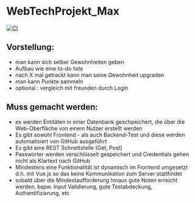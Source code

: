 # WebTechProjekt_Max
[![CI](https://github.com/maxruffo/WebTechProjekt_Max/actions/workflows/mainCI.yml/badge.svg)](https://github.com/maxruffo/WebTechProjekt_Max/actions/workflows/mainCI.yml)

## Vorstellung:
- man kann sich selber Gewohnheiten geben
- Aufbau wie eine to-do liste
- nach X mal getrackt kann man seine Gewohnheit upgraden
- man kann Punkte sammeln
- optional : vergleich mit freunden durch Login 
## Muss gemacht werden:
- es werden Entitäten in einer Datenbank geschpeichert, die über die Web-Oberfläche von einem Nutzer erstellt werden
- Es gibt sowohl Frontend - als auch Backend-Test und diese werden automatisiert von GitHub ausgeführt
- Es gibt eine REST Schnettstelle (Get, Post)
- Passwörter werden verschlüsselt gespeichert und Credentials gehen nicht als Klartext nach GitHub
- Mindestens eine Funktionalität ist dynamisch im Frontend umgesetzt d.h. mit Vue.js so das keine Kommunikation zum Server stattfindet
- sobald über die Mindestaufforderung hinaus gute Noten erreicht werden, bspw. Input Validierung, gute Testabdeckung, Authentifizierung, etc
